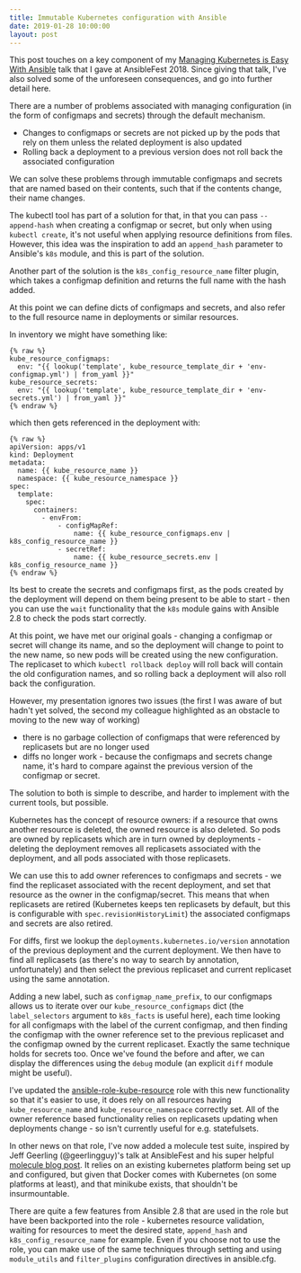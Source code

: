 ```yaml
---
title: Immutable Kubernetes configuration with Ansible
date: 2019-01-28 10:00:00
layout: post
---
```

This post touches on a key component of my [Managing Kubernetes is Easy With
Ansible](https://www.ansible.com/managing-kubernetes-is-easy-with-ansible)
talk that I gave at AnsibleFest 2018.
Since giving that talk, I've also solved some of the unforeseen consequences,
and go into further detail here.

There are a number of problems associated with managing configuration (in the
form of configmaps and secrets) through the default mechanism.

* Changes to configmaps or secrets are not picked up by the pods that rely on
  them unless the related deployment is also updated
* Rolling back a deployment to a previous version does not roll back the
  associated configuration

We can solve these problems through immutable configmaps and secrets that are
named based on their contents, such that if the contents change, their name
changes.

The kubectl tool has part of a solution for that, in that you can pass `--append-hash`
when creating a configmap or secret, but only when using `kubectl create`, it's not
useful when applying resource definitions from files. However, this idea was
the inspiration to add an `append_hash` parameter to Ansible's `k8s` module, and
this is part of the solution.

Another part of the solution is the `k8s_config_resource_name` filter plugin, which
takes a configmap definition and returns the full name with the hash added.

At this point we can define dicts of configmaps and secrets, and also refer to
the full resource name in deployments or similar resources.

In inventory we might have something like:

```
{% raw %}
kube_resource_configmaps:
  env: "{{ lookup('template', kube_resource_template_dir + 'env-configmap.yml') | from_yaml }}"
kube_resource_secrets:
  env: "{{ lookup('template', kube_resource_template_dir + 'env-secrets.yml') | from_yaml }}"
{% endraw %}
```

which then gets referenced in the deployment with:

```
{% raw %}
apiVersion: apps/v1
kind: Deployment
metadata:
  name: {{ kube_resource_name }}
  namespace: {{ kube_resource_namespace }}
spec:
  template:
    spec:
      containers:
        - envFrom:
            - configMapRef:
                name: {{ kube_resource_configmaps.env | k8s_config_resource_name }}
            - secretRef:
                name: {{ kube_resource_secrets.env | k8s_config_resource_name }}
{% endraw %}
```

Its best to create
the secrets and configmaps first, as the pods created by the deployment will depend
on them being present to be able to start - then you can use the `wait` functionality
that the `k8s` module gains with Ansible 2.8 to check the pods start correctly.

At this point, we have met our original goals - changing a configmap or secret
will change its name, and so the deployment will change to point to the new name,
so new pods will be created using the new configuration. The replicaset to which
`kubectl rollback deploy` will roll back will contain the old configuration names,
and so rolling back a deployment will also roll back the configuration.

However, my presentation ignores two issues (the first I was aware of but hadn't yet
solved, the second my colleague highlighted as an obstacle to moving to the new
way of working)

* there is no garbage collection of configmaps that were referenced by replicasets
  but are no longer used
* diffs no longer work - because the configmaps and secrets change name, it's hard
  to compare against the previous version of the configmap or secret.

The solution to both is simple to describe, and harder to implement with the current
tools, but possible.

Kubernetes has the concept of resource owners: if a resource that owns another resource
is deleted, the owned resource is also deleted. So pods are owned by replicasets which
are in turn owned by deployments - deleting the deployment removes all replicasets
associated with the deployment, and all pods associated with those replicasets.

We can use this to add owner references to configmaps and secrets - we find the replicaset
associated with the recent deployment, and set that resource as the owner in the
configmap/secret. This means that when replicasets are retired (Kubernetes keeps ten
replicasets by default, but this is configurable with `spec.revisionHistoryLimit`) the
associated configmaps and secrets are also retired.

For diffs, first we lookup the `deployments.kubernetes.io/version` annotation of the
previous deployment and the current deployment. We then have to find all replicasets
(as there's no way to search by annotation, unfortunately) and then select the
previous replicaset and current replicaset using the same annotation.

Adding a new label, such as `configmap_name_prefix`, to our configmaps allows us to
iterate over our `kube_resource_configmaps` dict (the `label_selectors` argument to
`k8s_facts` is useful here), each time looking for all configmaps
with the label of the current configmap, and then finding the configmap with the
owner reference set to the previous replicaset and the configmap owned by the current
replicaset. Exactly the same technique holds for secrets too. Once we've found
the before and after, we can display the differences using the `debug` module
(an explicit `diff` module might be useful).

I've updated the [ansible-role-kube-resource](https://github.com/willthames/ansible-role-kube-resource)
role with this new functionality so that it's easier
to use, it does rely on all resources having `kube_resource_name` and
`kube_resource_namespace` correctly set. All of the owner reference based functionality
relies on replicasets updating when deployments change - so isn't currently useful for
e.g. statefulsets.

In other news on that role, I've now added a molecule test suite, inspired by
Jeff Geerling (@geerlingguy)'s talk at AnsibleFest and his super helpful
[molecule blog post](https://www.jeffgeerling.com/blog/2018/testing-your-ansible-roles-molecule).
It relies on an existing kubernetes platform being set up and configured, but given
that Docker comes with Kubernetes (on some platforms at least), and that minikube exists,
that shouldn't be insurmountable.

There are quite a few features from Ansible 2.8 that are used in the role but
have been backported into the role - kubernetes resource validation, waiting for resources
to meet the desired state, `append_hash` and `k8s_config_resource_name` for example.
Even if you choose not to use the role, you can make use of the same techniques through
setting and using `module_utils` and `filter_plugins` configuration directives in ansible.cfg.

